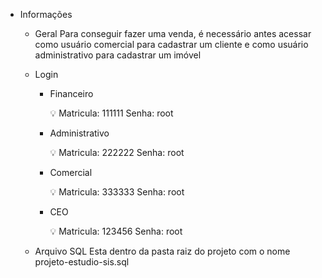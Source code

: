 
    
- Informações
    - Geral
            Para conseguir fazer uma venda, é necessário antes acessar como usuário comercial para cadastrar um cliente e como usuário administrativo para cadastrar um imóvel 
    - Login
        - Financeiro
            
            <aside>
            💡 Matricula: 111111 Senha: root
            
            </aside>
            
        - Administrativo
            
            <aside>
            💡 Matricula: 222222 Senha: root
            
            </aside>
            
        - Comercial
            
            <aside>
            💡 Matricula: 333333 Senha: root
            
            </aside>
            
        - CEO
            
            <aside>
            💡 Matricula: 123456 Senha: root
            
            </aside>
            
    - Arquivo SQL
        Esta dentro da pasta raiz do projeto com o nome projeto-estudio-sis.sql
